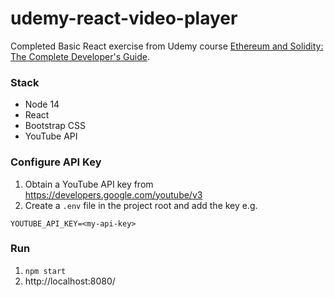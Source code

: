 # udemy-react-video-player

Completed Basic React exercise from Udemy course [Ethereum and Solidity: The Complete Developer's Guide](https://www.udemy.com/course/ethereum-and-solidity-the-complete-developers-guide/).

### Stack
* Node 14
* React
* Bootstrap CSS
* YouTube API

### Configure API Key

1. Obtain a YouTube API key from https://developers.google.com/youtube/v3
2. Create a `.env` file in the project root and add the key e.g. 
```
YOUTUBE_API_KEY=<my-api-key>
```

### Run

1. `npm start`
2. http://localhost:8080/
